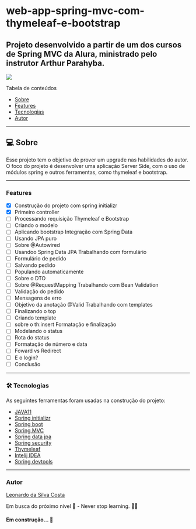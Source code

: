 # web-app-spring-mvc-com-thymeleaf-e-bootstrap
## Projeto desenvolvido a partir de um dos cursos de Spring MVC da Alura, ministrado pelo instrutor Arthur Parahyba.
<img src="https://img.shields.io/static/v1?label=Spring&message=Study&color=6DB33F&style=for-the-badge&logo=SpringBoot">

Tabela de conteúdos

<!--ts-->
   * [Sobre](#Sobre)
   * [Features](#Sobre)
   * [Tecnologias](#tecnologias)
   * [Autor](#Sobre)
<!--te-->

---

## 💻 Sobre

Esse projeto tem o objetivo de prover um upgrade nas habilidades do autor.
O foco do projeto é desenvolver uma aplicação Server Side, com o uso de módulos spring e outros ferramentas, como thymeleaf e bootstrap.

---

### Features

- [x] Construção do projeto com spring initializr
- [x] Primeiro controller
- [ ] Processando requisição
Thymeleaf e Bootstrap
- [ ] Criando o modelo
- [ ] Aplicando bootstrap
Integração com Spring Data
- [ ] Usando JPA puro
- [ ] Sobre @Autowired
- [ ] Usandoo Spring Data JPA
Trabalhando com formulário
- [ ] Formulário de pedido
- [ ] Salvando pedido
- [ ] Populando automaticamente
- [ ] Sobre o DTO
- [ ] Sobre @RequestMapping
Trabalhando com Bean Validation
- [ ] Validação do pedido
- [ ] Mensagens de erro
- [ ] Objetivo da anotação @Valid
Trabalhando com templates
- [ ] Finalizando o top
- [ ] Criando template
- [ ] sobre o th:insert
Formatação e finalização
- [ ] Modelando o status
- [ ] Rota do status
- [ ] Formatação de número e data
- [ ] Foward vs Redirect
- [ ] E o login?
- [ ] Conclusão

---

### 🛠 Tecnologias

As seguintes ferramentas foram usadas na construção do projeto:

- [JAVA11](https://www.oracle.com/br/java/technologies/javase/jdk11-archive-downloads.html)
- [Spring initializr](https://start.spring.io/)
- [Spring boot](https://spring.io/projects/spring-boot)
- [Spring MVC](https://https://spring.io/projects/spring-framework)
- [Spring data jpa](https://spring.io/projects/spring-data-jpa)
- [Spring security](https://spring.io/projects/spring-security)
- [Thymeleaf](https://www.thymeleaf.org/)
- [Intelij IDEA](https://www.jetbrains.com/pt-br/idea/)
- [Spring devtools](https://docs.spring.io/spring-boot/docs/1.5.16.RELEASE/reference/html/using-boot-devtools.html)

---

### Autor
[Leonardo da Silva Costa](https://www.linkedin.com/in/leonardo-costa-b49b8062/)

Em busca do próximo nível 🚀 - Never stop learning. 🧑‍🎓


<h4> 
	Em construção... 👷
</h4>
